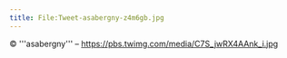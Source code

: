```yaml
---
title: File:Tweet-asabergny-z4m6gb.jpg
---
```


© '''asabergny''' – https://pbs.twimg.com/media/C7S_jwRX4AAnk_i.jpg

